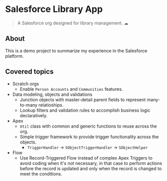 # Salesforce Library App

> A Salesforce org designed for library management. ☁

## About

This is a demo project to summarize my experience in the Salesforce platform.

## Covered topics

- Scratch orgs
    - Enable `Person Accounts` and `Communities` features.
- Data modeling, objects and validations
    - Junction objects with master-detail parent fields to represent many-to-many relatioships.
    - Lookup filters and validation rules to accomplish business logic declaratively.
- Apex
    - `Util` class with common and generic functions to reuse across the org.
    - Simple trigger framework to provide trigger functionality across the objects.
        - `TriggerHandler` -> `SObjectTriggerHandler` -> `SObjectHelper`
- Flow
    - Use Record-Triggered Flow instead of complex Apex Triggers to avoid coding when it's not necessary, in that case to perform actions before the record is updated and only when the record is changed to meet the conditions.
    